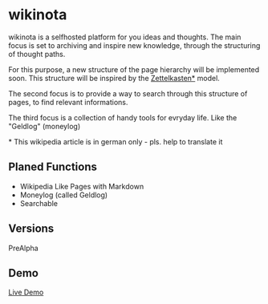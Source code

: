 # wikinota
wikinota is a selfhosted platform for you ideas and thoughts.
The main focus is set to archiving and inspire new knowledge, through the structuring of thought paths.

For this purpose, a new structure of the page hierarchy will be implemented soon.
This structure will be inspired by the [Zettelkasten*](https://de.wikipedia.org/wiki/Zettelkasten) model.

The second focus is to provide a way to search through this structure of pages, to find relevant informations.

The third focus is a collection of handy tools for evryday life. Like the "Geldlog" (moneylog)

\* This wikipedia article is in german only - pls. help to translate it

## Planed Functions
- Wikipedia Like Pages with Markdown
- Moneylog (called Geldlog)
- Searchable

## Versions

PreAlpha


## Demo
[Live Demo](https://wikinota.github.io/wikinota/dist)
